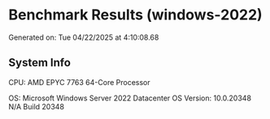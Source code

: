 # Benchmark Results (windows-2022) 
 
Generated on: Tue 04/22/2025 at  4:10:08.68 
 
## System Info 
CPU: AMD EPYC 7763 64-Core Processor                 
OS: Microsoft Windows Server 2022 Datacenter 
OS Version: 10.0.20348 N/A Build 20348 
 
